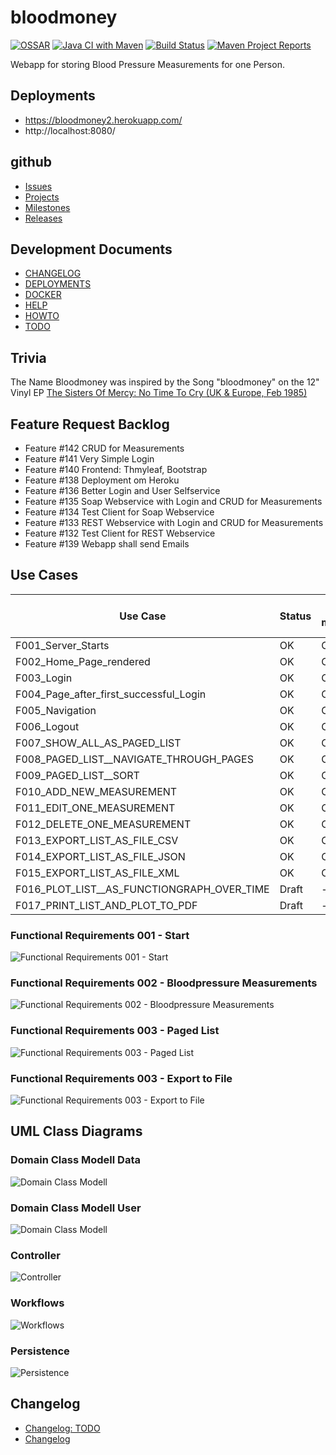 # bloodmoney

[![OSSAR](https://github.com/BloodMoneyApp/bloodmoney/workflows/OSSAR/badge.svg)](https://github.com/BloodMoneyApp/bloodmoney/actions)
[![Java CI with Maven](https://github.com/BloodMoneyApp/bloodmoney/workflows/Java%20CI%20with%20Maven/badge.svg)](https://github.com/BloodMoneyApp/bloodmoney/actions)
[![Build Status](https://api.travis-ci.com/BloodMoneyApp/bloodmoney.svg?branch=master)](https://app.travis-ci.com/github/BloodMoneyApp/bloodmoney)
[![Maven Project Reports](src/site/resources/img/maven-feather.png)](https://homepages.ruhr-uni-bochum.de/Thomas.Woehlke/java/bloodmoney/)

Webapp for storing Blood Pressure Measurements for one Person.

## Deployments
* https://bloodmoney2.herokuapp.com/
* http://localhost:8080/

## github
* [Issues](https://github.com/BloodMoneyApp/bloodmoney/issues)
* [Projects](https://github.com/BloodMoneyApp/bloodmoney/projects)
* [Milestones](https://github.com/BloodMoneyApp/bloodmoney/milestones)
* [Releases](https://github.com/BloodMoneyApp/bloodmoney/releases)

## Development Documents
* [CHANGELOG](src/site/markdown/CHANGELOG.md)
* [DEPLOYMENTS](src/site/markdown/DEPLOYMENTS.md)
* [DOCKER](src/site/markdown/DOCKER.md)
* [HELP](src/site/markdown/HELP.md)
* [HOWTO](src/site/markdown/HOWTO.md)
* [TODO](src/site/markdown/TODO.md)

## Trivia
The Name Bloodmoney was inspired by the Song "bloodmoney" on the 12" Vinyl EP 
[The Sisters Of Mercy: No Time To Cry (UK & Europe, Feb 1985)](https://www.discogs.com/The-Sisters-Of-Mercy-No-Time-To-Cry/release/6717124)

## Feature Request Backlog
* Feature #142 CRUD for Measurements
* Feature #141 Very Simple Login
* Feature #140 Frontend: Thmyleaf, Bootstrap
* Feature #138 Deployment om Heroku
* Feature #136 Better Login and User Selfservice
* Feature #135 Soap Webservice with Login and CRUD for Measurements
* Feature #134 Test Client for Soap Webservice
* Feature #133 REST Webservice with Login and CRUD for Measurements
* Feature #132 Test Client for REST Webservice
* Feature #139 Webapp shall send Emails

## Use Cases
| Use Case                                   | Status | Tested manually | Tested Spring IT | Tested Selenium |
|--------------------------------------------|--------|-----------------|------------------|-----------------|
| F001_Server_Starts                         | OK     | OK              | OK               | OK              |
| F002_Home_Page_rendered                    | OK     | OK              | OK               | OK              |
| F003_Login                                 | OK     | OK              | OK               | OK              |
| F004_Page_after_first_successful_Login     | OK     | OK              | OK               | OK              |
| F005_Navigation                            | OK     | OK              | OK               | OK              |
| F006_Logout                                | OK     | OK              | OK               | OK              |
| F007_SHOW_ALL_AS_PAGED_LIST                | OK     | OK              | OK               | OK              |
| F008_PAGED_LIST__NAVIGATE_THROUGH_PAGES    | OK     | OK              | OK               | OK              |
| F009_PAGED_LIST__SORT                      | OK     | OK              | OK               | OK              |
| F010_ADD_NEW_MEASUREMENT                   | OK     | OK              | OK               | OK              |
| F011_EDIT_ONE_MEASUREMENT                  | OK     | OK              | OK               | OK              |
| F012_DELETE_ONE_MEASUREMENT                | OK     | OK              | OK               | OK              |
| F013_EXPORT_LIST_AS_FILE_CSV               | OK     | OK              | OK               | OK              |
| F014_EXPORT_LIST_AS_FILE_JSON              | OK     | OK              | OK               | OK              |
| F015_EXPORT_LIST_AS_FILE_XML               | OK     | OK              | OK               | OK              |
| F016_PLOT_LIST__AS_FUNCTIONGRAPH_OVER_TIME | Draft  | -               | -                | -               |
| F017_PRINT_LIST_AND_PLOT_TO_PDF            | Draft  | -               | -                | -               |

### Functional Requirements 001 - Start
![Functional Requirements 001 - Start](etc/plantuml/Bloodmoney__Use_Cases__001__Start.png)
### Functional Requirements 002 - Bloodpressure Measurements
![Functional Requirements 002 - Bloodpressure Measurements](etc/plantuml/Bloodmoney__Use_Cases__002__Bloodpressure_Measurements.png)
### Functional Requirements 003 - Paged List
![Functional Requirements 003 - Paged List](etc/plantuml/Bloodmoney__Use_Cases__003__Paged_List.png)
### Functional Requirements 003 - Export to File
![Functional Requirements 003 - Export to File](etc/plantuml/Bloodmoney__Use_Cases__004__Export_to_File.png)

## UML Class Diagrams 
### Domain Class Modell Data
![Domain Class Modell](etc/plantuml/Bloodmoney__Classes_001__Domain_Class_Modell__Data__Overview.png)
### Domain Class Modell User
![Domain Class Modell](etc/plantuml/Bloodmoney__Classes_003__Domain_Class_Modell__User__Overview.png)
### Controller
![Controller](etc/plantuml/Bloodmoney__Classes_005__Service_Classes__Controller__Overview.png)
### Workflows
![Workflows](etc/plantuml/Bloodmoney__Classes_007__Service_Classes__Workflows__Overview.png)
### Persistence
![Persistence](etc/plantuml/Bloodmoney__Classes_009__Service_Classes__Persistence__Overview.png)

## Changelog
* [Changelog: TODO](src/site/markdown/TODO.md)
* [Changelog](src/site/markdown/CHANGELOG.md)
